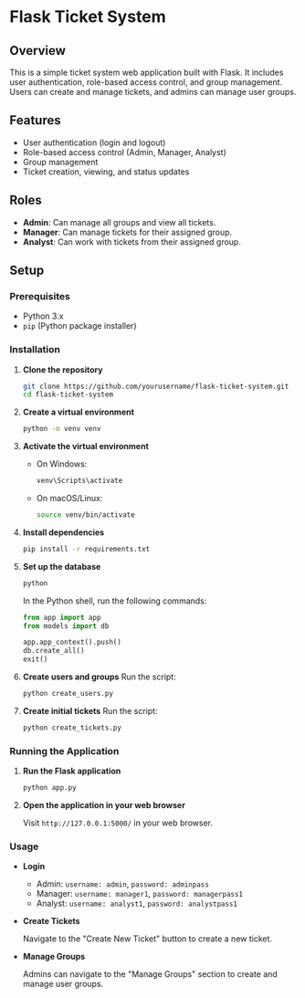 # Flask Ticket System

## Overview

This is a simple ticket system web application built with Flask. It includes user authentication, role-based access control, and group management. Users can create and manage tickets, and admins can manage user groups.

## Features

- User authentication (login and logout)
- Role-based access control (Admin, Manager, Analyst)
- Group management
- Ticket creation, viewing, and status updates

## Roles

- **Admin**: Can manage all groups and view all tickets.
- **Manager**: Can manage tickets for their assigned group.
- **Analyst**: Can work with tickets from their assigned group.

## Setup

### Prerequisites

- Python 3.x
- `pip` (Python package installer)

### Installation

1. **Clone the repository**

    ```bash
    git clone https://github.com/yourusername/flask-ticket-system.git
    cd flask-ticket-system
    ```

2. **Create a virtual environment**

    ```bash
    python -m venv venv
    ```

3. **Activate the virtual environment**

    - On Windows:

        ```bash
        venv\Scripts\activate
        ```

    - On macOS/Linux:

        ```bash
        source venv/bin/activate
        ```

4. **Install dependencies**

    ```bash
    pip install -r requirements.txt
    ```

5. **Set up the database**

    ```bash
    python
    ```

    In the Python shell, run the following commands:

    ```python
    from app import app
    from models import db

    app.app_context().push()
    db.create_all()
    exit()
    ```

6. **Create users and groups**
    Run the script:

    ```bash
    python create_users.py
    ```

7. **Create initial tickets**
    Run the script:

    ```bash
    python create_tickets.py
    ```

### Running the Application

1. **Run the Flask application**

    ```bash
    python app.py
    ```

2. **Open the application in your web browser**

    Visit `http://127.0.0.1:5000/` in your web browser.

### Usage

- **Login**

    - Admin: `username: admin`, `password: adminpass`
    - Manager: `username: manager1`, `password: managerpass1`
    - Analyst: `username: analyst1`, `password: analystpass1`

- **Create Tickets**

    Navigate to the "Create New Ticket" button to create a new ticket.

- **Manage Groups**

    Admins can navigate to the "Manage Groups" section to create and manage user groups.


